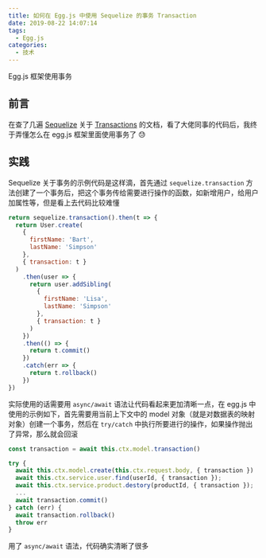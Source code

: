 ```yaml
---
title: 如何在 Egg.js 中使用 Sequelize 的事务 Transaction
date: 2019-08-22 14:07:14
tags:
  - Egg.js
categories:
  - 技术
---
```


Egg.js 框架使用事务
<!--more-->

## 前言

在查了几遍 [Sequelize](https://sequelize.org/) 关于 [Transactions](https://sequelize.org/master/manual/transactions.html) 的文档，看了大佬同事的代码后，我终于弄懂怎么在 egg.js 框架里面使用事务了 😓

## 实践

Sequelize 关于事务的示例代码是这样滴，首先通过 `sequelize.transaction` 方法创建了一个事务后，把这个事务传给需要进行操作的函数，如新增用户，给用户加属性等，但是看上去代码比较难懂

```js
return sequelize.transaction().then(t => {
  return User.create(
    {
      firstName: 'Bart',
      lastName: 'Simpson'
    },
    { transaction: t }
  )
    .then(user => {
      return user.addSibling(
        {
          firstName: 'Lisa',
          lastName: 'Simpson'
        },
        { transaction: t }
      )
    })
    .then(() => {
      return t.commit()
    })
    .catch(err => {
      return t.rollback()
    })
})
```

实际使用的话需要用 `async/await` 语法让代码看起来更加清晰一点，在 egg.js 中使用的示例如下，首先需要用当前上下文中的 model 对象（就是对数据表的映射对象）创建一个事务，然后在 `try/catch` 中执行所要进行的操作，如果操作抛出了异常，那么就会回滚

```js
const transaction = await this.ctx.model.transaction()

try {
  await this.ctx.model.create(this.ctx.request.body, { transaction })
  await this.ctx.service.user.find(userId, { transaction });
  await this.ctx.service.product.destory(productId, { transaction });
  ...
  await transaction.commit()
} catch (err) {
  await transaction.rollback()
  throw err
}
```

用了 `async/await` 语法，代码确实清晰了很多
